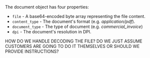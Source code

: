 The document object has four properties:

* `file` - A base64-encoded byte array representing the file content.
* `content_type` - The document's format (e.g. _application/pdf_).
* `document_type` - The type of document (e.g. _commercial_invoice_)
* `dpi` - The document's resolution in DPI.

<span class="highlight">HOW DO WE HANDLE DECODING THE FILE? DO WE JUST ASSUME CUSTOMERS ARE GOING TO DO IT THEMSELVES OR SHOULD WE PROVIDE INSTRUCTIONS?</span>
